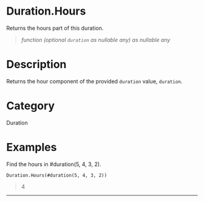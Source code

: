 ﻿# Duration.Hours
Returns the hours part of this duration.
> _function (optional <code>duration</code> as nullable any) as nullable any_
# Description 
Returns the hour component of the provided <code>duration</code> value, <code>duration</code>.
# Category 
Duration
# Examples 
Find the hours in #duration(5, 4, 3, 2).
```
Duration.Hours(#duration(5, 4, 3, 2))
```
> 4
***
